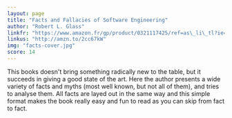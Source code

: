 ```yaml
---
layout: page
title: "Facts and Fallacies of Software Engineering"
author: "Robert L. Glass"
linkfr: "https://www.amazon.fr/gp/product/0321117425/ref=as\_li\_tl?ie=UTF8&camp=1642&creative=6746&creativeASIN=0321117425&linkCode=as2&tag=mg092-21"
linkus: "http://amzn.to/2cc67kW" 
img: "facts-cover.jpg"
score: 14
---
```


This books doesn't bring something radically new to the table, but it succeeds in giving a good state of the art. Here the author presents a wide variety of facts and myths (most well known, but not all of them),  and tries to analyse them. All facts are layed out in the same way and this simple format makes the book really easy and fun to read as you can skip from fact to fact.